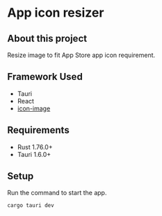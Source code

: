 # App icon resizer

## About this project

Resize image to fit App Store app icon requirement.

## Framework Used

- Tauri
- React
- [icon-image](https://github.com/ElvisWong213/icon-image)

## Requirements

- Rust 1.76.0+
- Tauri 1.6.0+

## Setup

Run the command to start the app.
```
cargo tauri dev
```
